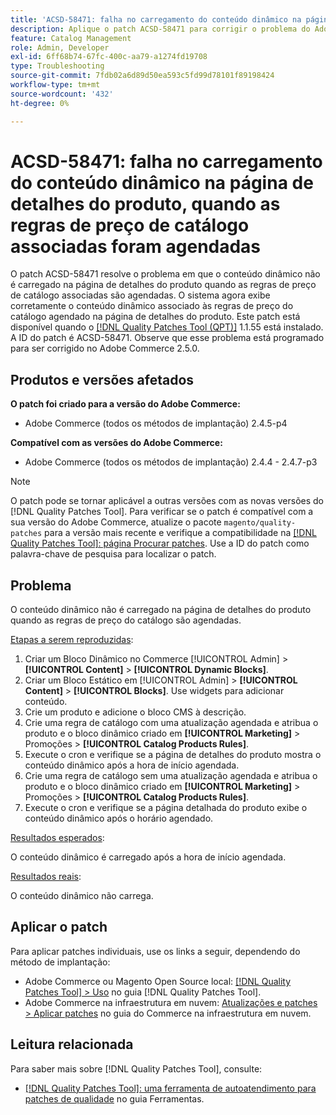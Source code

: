 ```yaml
---
title: 'ACSD-58471: falha no carregamento do conteúdo dinâmico na página de detalhes do produto, quando as regras de preço de catálogo associadas foram agendadas'
description: Aplique o patch ACSD-58471 para corrigir o problema do Adobe Commerce em que o conteúdo dinâmico falha ao carregar na página de detalhes do produto, quando as regras de preço de catálogo associadas foram agendadas.
feature: Catalog Management
role: Admin, Developer
exl-id: 6ff68b74-67fc-400c-aa79-a1274fd19708
type: Troubleshooting
source-git-commit: 7fdb02a6d89d50ea593c5fd99d78101f89198424
workflow-type: tm+mt
source-wordcount: '432'
ht-degree: 0%

---
```


# ACSD-58471: falha no carregamento do conteúdo dinâmico na página de detalhes do produto, quando as regras de preço de catálogo associadas foram agendadas

O patch ACSD-58471 resolve o problema em que o conteúdo dinâmico não é carregado na página de detalhes do produto quando as regras de preço de catálogo associadas são agendadas. O sistema agora exibe corretamente o conteúdo dinâmico associado às regras de preço do catálogo agendado na página de detalhes do produto. Este patch está disponível quando o [[!DNL Quality Patches Tool (QPT)]](/help/tools/quality-patches-tool/quality-patches-tool-to-self-serve-quality-patches.md) 1.1.55 está instalado. A ID do patch é ACSD-58471. Observe que esse problema está programado para ser corrigido no Adobe Commerce 2.5.0.

## Produtos e versões afetados

**O patch foi criado para a versão do Adobe Commerce:**
* Adobe Commerce (todos os métodos de implantação) 2.4.5-p4

**Compatível com as versões do Adobe Commerce:**
* Adobe Commerce (todos os métodos de implantação) 2.4.4 - 2.4.7-p3

>[!NOTE]
>
>O patch pode se tornar aplicável a outras versões com as novas versões do [!DNL Quality Patches Tool]. Para verificar se o patch é compatível com a sua versão do Adobe Commerce, atualize o pacote `magento/quality-patches` para a versão mais recente e verifique a compatibilidade na [[!DNL Quality Patches Tool]: página Procurar patches](https://experienceleague.adobe.com/tools/commerce-quality-patches/index.html?lang=pt-BR). Use a ID do patch como palavra-chave de pesquisa para localizar o patch.

## Problema

O conteúdo dinâmico não é carregado na página de detalhes do produto quando as regras de preço do catálogo são agendadas.

<u>Etapas a serem reproduzidas</u>:

1. Criar um Bloco Dinâmico no Commerce [!UICONTROL Admin] > **[!UICONTROL Content]** > **[!UICONTROL Dynamic Blocks]**.
1. Criar um Bloco Estático em [!UICONTROL Admin] > **[!UICONTROL Content]** > **[!UICONTROL Blocks]**. Use widgets para adicionar conteúdo.
1. Crie um produto e adicione o bloco CMS à descrição.
1. Crie uma regra de catálogo com uma atualização agendada e atribua o produto e o bloco dinâmico criado em **[!UICONTROL Marketing]** > Promoções > **[!UICONTROL Catalog Products Rules]**.
1. Execute o cron e verifique se a página de detalhes do produto mostra o conteúdo dinâmico após a hora de início agendada.
1. Crie uma regra de catálogo sem uma atualização agendada e atribua o produto e o bloco dinâmico criado em **[!UICONTROL Marketing]** > Promoções > **[!UICONTROL Catalog Products Rules]**.
1. Execute o cron e verifique se a página detalhada do produto exibe o conteúdo dinâmico após o horário agendado.


<u>Resultados esperados</u>:

O conteúdo dinâmico é carregado após a hora de início agendada.

<u>Resultados reais</u>:

O conteúdo dinâmico não carrega.

## Aplicar o patch

Para aplicar patches individuais, use os links a seguir, dependendo do método de implantação:

* Adobe Commerce ou Magento Open Source local: [[!DNL Quality Patches Tool] > Uso](/help/tools/quality-patches-tool/usage.md) no guia [!DNL Quality Patches Tool].
* Adobe Commerce na infraestrutura em nuvem: [Atualizações e patches > Aplicar patches](https://experienceleague.adobe.com/docs/commerce-cloud-service/user-guide/develop/upgrade/apply-patches.html?lang=pt-BR) no guia do Commerce na infraestrutura em nuvem.


## Leitura relacionada

Para saber mais sobre [!DNL Quality Patches Tool], consulte:

* [[!DNL Quality Patches Tool]: uma ferramenta de autoatendimento para patches de qualidade](/help/tools/quality-patches-tool/quality-patches-tool-to-self-serve-quality-patches.md) no guia Ferramentas.
